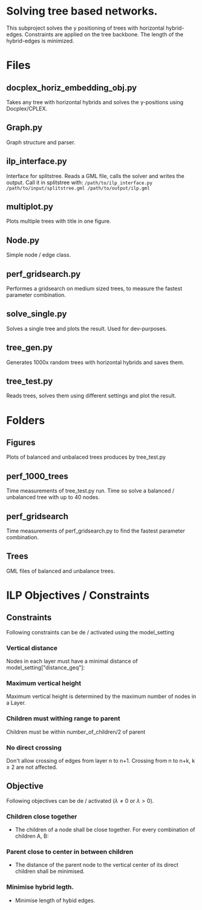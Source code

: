# Solving tree based networks.
This subproject solves the y positioning of trees with horizontal hybrid-edges. Constraints are applied on the tree backbone. The length of the hybrid-edges is minimized.


# Files
## docplex_horiz_embedding_obj.py
Takes any tree with horizontal hybrids and solves the y-positions using Docplex/CPLEX.

## Graph.py
Graph structure and parser.

## ilp_interface.py
Interface for splitstree.
Reads a GML file, calls the solver and writes the output.
Call it in splitstree with: `/path/to/ilp_interface.py /path/to/input/splitstree.gml /path/to/output/ilp.gml`

## multiplot.py
Plots multiple trees with title in one figure.

## Node.py
Simple node / edge class.

## perf_gridsearch.py
Performes a gridsearch on medium sized trees, to measure the fastest parameter combination.

## solve_single.py
Solves a single tree and plots the result. Used for dev-purposes.

## tree_gen.py
Generates 1000x random trees with horizontal hybrids and saves them.

## tree_test.py
Reads trees, solves them using different settings and plot the result.

# Folders
## Figures
Plots of balanced and unbalaced trees produces by tree_test.py

## perf_1000_trees
Time measurements of tree_test.py run. Time so solve a balanced / unbalanced tree with up to 40 nodes.

## perf_gridsearch
Time measurements of perf_gridsearch.py to find the fastest parameter combination.

## Trees
GML files of balanced and unbalance trees.

# ILP Objectives / Constraints

## Constraints
Following constraints can be de / activated using the model_setting

### Vertical distance
Nodes in each layer must have a minimal distance of model_setting["distance_geq"]:

### Maximum vertical height
Maximum vertical height is determined by the maximum number of nodes in a Layer.

### Children must withing range to parent
Children must be within number_of_children/2 of parent

### No direct crossing
Don't allow crossing of edges from layer n to n+1. Crossing from n to n+k, k ≥ 2 are not affected.

## Objective
Following objectives can be de / activated ($\lambda \neq 0$ or $\lambda > 0$).

### Children close together
- The children of a node shall be close together. For every combination of children A, B:

### Parent close to center in between children
- The distance of the parent node to the vertical center of its direct children shall be minimised.

### Minimise hybrid legth.
- Minimise length of hybid edges.
